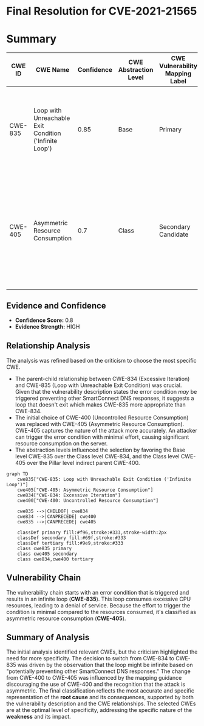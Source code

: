 # Final Resolution for CVE-2021-21565

# Summary
| CWE ID | CWE Name | Confidence | CWE Abstraction Level | CWE Vulnerability Mapping Label | CWE-Vulnerability Mapping Notes |
|---|---|---|---|---|---|
| CWE-835 | Loop with Unreachable Exit Condition ('Infinite Loop') | 0.85 | Base | Primary | The **error condition triggers an infinite loop**, which consumes CPU resources and leads to a denial of service. |
| CWE-405 | Asymmetric Resource Consumption | 0.7 | Class | Secondary Candidate | The **infinite loop** results in excessive CPU consumption, which can be interpreted as uncontrolled resource consumption, specifically in an asymmetric manner. |

## Evidence and Confidence

*   **Confidence Score:** 0.8
*   **Evidence Strength:** HIGH

## Relationship Analysis
The analysis was refined based on the criticism to choose the most specific CWE.
  - The parent-child relationship between CWE-834 (Excessive Iteration) and CWE-835 (Loop with Unreachable Exit Condition) was crucial. Given that the vulnerability description states the error condition *may* be triggered preventing other SmartConnect DNS responses, it suggests a loop that doesn't exit which makes CWE-835 more appropriate than CWE-834.
  - The initial choice of CWE-400 (Uncontrolled Resource Consumption) was replaced with CWE-405 (Asymmetric Resource Consumption). CWE-405 captures the nature of the attack more accurately. An attacker can trigger the error condition with minimal effort, causing significant resource consumption on the server.
  - The abstraction levels influenced the selection by favoring the Base level CWE-835 over the Class level CWE-834, and the Class level CWE-405 over the Pillar level indirect parent CWE-400.

```mermaid
graph TD
    cwe835["CWE-835: Loop with Unreachable Exit Condition ('Infinite Loop')"]
    cwe405["CWE-405: Asymmetric Resource Consumption"]
    cwe834["CWE-834: Excessive Iteration"]
    cwe400["CWE-400: Uncontrolled Resource Consumption"]
    
    cwe835 -->|CHILDOF| cwe834
    cwe834 -->|CANPRECEDE| cwe400
    cwe835 -->|CANPRECEDE| cwe405
    
    classDef primary fill:#f96,stroke:#333,stroke-width:2px
    classDef secondary fill:#69f,stroke:#333
    classDef tertiary fill:#9e9,stroke:#333
    class cwe835 primary
    class cwe405 secondary
    class cwe834,cwe400 tertiary
```

## Vulnerability Chain
The vulnerability chain starts with an error condition that is triggered and results in an infinite loop (**CWE-835**). This loop consumes excessive CPU resources, leading to a denial of service. Because the effort to trigger the condition is minimal compared to the resources consumed, it's classified as asymmetric resource consumption (**CWE-405**).

## Summary of Analysis
The initial analysis identified relevant CWEs, but the criticism highlighted the need for more specificity. The decision to switch from CWE-834 to CWE-835 was driven by the observation that the loop might be infinite based on "potentially preventing other SmartConnect DNS responses." The change from CWE-400 to CWE-405 was influenced by the mapping guidance discouraging the use of CWE-400 and the recognition that the attack is asymmetric. The final classification reflects the most accurate and specific representation of the **root cause** and its consequences, supported by both the vulnerability description and the CWE relationships. The selected CWEs are at the optimal level of specificity, addressing the specific nature of the **weakness** and its impact.
